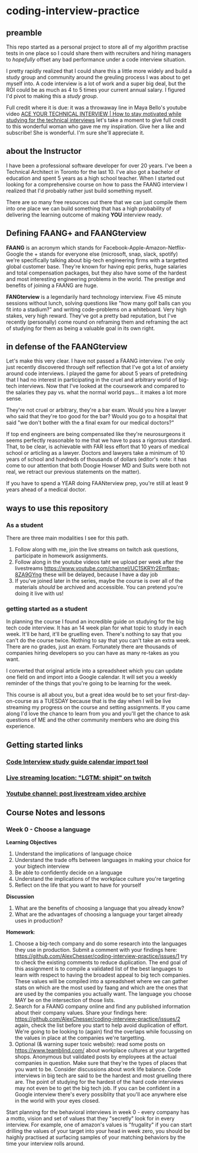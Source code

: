 # coding-interview-practice

## preamble

This repo started as a personal project to store all of my algorithm practise tests in one place so I could share them with recruiters and hiring managers to *hopefully* offset any bad performance under a code interview situation.

I pretty rapidly realized that I could share this a little more widely and build a study group and community around the greuling process I was about to get myself into. A code interview is a lot of work and a super big deal, but the ROI could be as much as 4 to 5 times your current annual salary. I figured I'd pivot to making this a *study group*.

Full credit where it is due: it was a throwaway line in Maya Bello's youtube video [ACE YOUR TECHNICAL INTERVIEW | How to stay motivated while studying for the technical interviews](https://www.youtube.com/watch?v=_biSddO8jw4) let's take a moment to give full credit to this wonderful woman who gave me my inspiration. Give her a like and subscribe! She is wonderful. I'm sure she'll appreciate it.

## about the Instructor

I have been a professional software developer for over 20 years. I've been a Technical Architect in Toronto for the last 10. I've also got a bachelor of education and spent 5 years as a high school teacher. When I started out looking for a comprehensive course on how to pass the FAANG interview I realized that I'd probably rather just build something myself.

There are so many free resources out there that we can just compile them into one place we can build something that has a high probability of delivering the learning outcome of making **YOU** interview ready.

## Defining FAANG+ and FAANGterview

**FAANG** is an acronym which stands for Facebook-Apple-Amazon-Netflix-Google the + stands for everyone else (microsoft, snap, slack, spotify) we're specifically talking about big-tech engineering firms with a targetted global customer base. They're known for having epic perks, huge salaries and total compensation packages, but they also have some of the hardest and most interesting engineering problems in the world. The prestige and benefits of joining a FAANG are huge.

**FANGterview** is a legendarily hard technology interview. Five 45 minute sessions without lunch, solving questions like "how many golf balls can you fit into a stadium?" and writing code-problems on a whiteboard. Very high stakes, very high reward. They've got a pretty bad reputation, but I've recently (personally) come round on reframing them and reframing the act of studying for them as being a valuable goal in its own right. 

## in defense of the FAANGterview

Let's make this very clear. I have not passed a FAANG interview. I've only just recently discovered through self reflection that I've got a lot of anxiety around code interviews. I played the game for about 5 years of pretedning that I had no interest in participating in the cruel and arbitrary world of big-tech interviews. Now that I've looked at the coursework and compared to the salaries they pay vs. what the normal world pays... it makes a lot more sense.

They're not cruel or arbitrary, they're a bar exam.  Would you hire a lawyer who said that they're too good for the bar? Would you go to a hospital that said "we don't bother with the a final exam for our medical doctors?" 

If top end engineers are being compensated like they're neurosurgeons it seems perfectly reasonable to me that we have to pass a rigorous standard. That, to be clear, is achievable with FAR less effort that 10 years of medical school or articling as a lawyer. Doctors and lawyers take a minimum of 10 years of school and hundreds of thousands of dollars (editor's note: it has come to our attention that both Doogie Howser MD and Suits were both not real, we retract our previous statements on the matter).

If you have to spend a YEAR doing FAANterview prep, you're still at least 9 years ahead of a medical doctor.

## ways to use this repository

### As a student

There are three main modalities I see for this path. 

1. Follow along with me, join the live streams on twitch ask questions, participate in homework assignments. 
2. Follow along in the youtube videos taht we upload per week after the livestreams https://www.youtube.com/channel/UC1SKRYr2Emfbas-8ZA9GYng these will be delayed, because I have a day job
3. If you've joined later in the series, maybe the course is over all of the materials *should* be archived and accessible. You can pretend you're doing it live with us!

### getting started as a student 

In planning the course I  found an incredible guide on studying for the big tech code interview. It has an 14 week plan for what topic to study in each week. It'll be hard, it'll be gruelling even. There's nothing to say that you can't do the course twice. Nothing to say that you can't take an extra week. There are no grades, just an exam. Fortunately there are thousands of companies hiring developers so you can have as many re-takes as you want.

I converted that original article into a spreadsheet which you can update one field on and import into a Google calendar.  It will set you a weekly reminder of the things that you're going to be learning for the week.

This course is all about you, but a great idea would be to set your first-day-on-course as a TUESDAY because that is the day when I will be live streaming my progress on the course and setting assignments.  If you came along I'd love the chance to learn from you and you'll get the chance to ask questions of ME and the other community members who are doing this experience.

## Getting started links

### [Code Interview study guide calendar import tool](https://docs.google.com/spreadsheets/d/1PVcO4PfAp3Y9God8opvqXYntc_oU4x1beZ4UTv1juAI/edit?usp=sharing)

### [Live streaming location: "LGTM: shipit" on twitch](https://www.twitch.tv/lgtm_shipit)

### [Youtube channel: post livestream video archive](https://www.youtube.com/channel/UC1SKRYr2Emfbas-8ZA9GYng)

## Course Notes and lessons

### Week 0 - Choose a language

**Learning Objectives**

1. Understand the implications of language choice
2. Understand the trade offs between languages in making your choice for your bigtech interview
3. Be able to confidently decide on a language
4. Understand the implications of the workplace culture you're targeting
5. Reflect on the life that you want to have for yourself

**Discussion**

1. What are the benefits of choosing a language that you already know?
2. What are the advantages of choosing a language your target already uses in production?

**Homework**:

1. Choose a big-tech company and do some research into the languages they use in production. Submit a comment with your findings here: https://github.com/AlexChesser/coding-interview-practice/issues/1 try to check the existing comments to reduce duplication. The end goal of this assignment is to compile a validated list of the best languages to learn with respect to having the broadest appeal to big tech companies. These values will be compiled into a spreadsheet where we can gather stats on which are the most used by faang and which are the ones that are used by the companies you actually want.  The language you choose MAY be on the intersection of those lists.
2. Search for a FAANG company online and find any published information about their company values. Share your findings here: https://github.com/AlexChesser/coding-interview-practice/issues/2 again, check the list before you start to help avoid duplication of effort.  We're going to be looking to (again) find the overlaps while focussing on the values in place at the companies we're targetting.
3. Optional (& warning super toxic website): read some posts on https://www.teamblind.com/ about workplace cultures at your targetted shops. Anonymous but validated posts by employees at the actual companies in question. Make sure that they're the types of places that you want to be. Consider discussions about work life balance. Code interviews in big tech are said to be the hardest and most gruelling there are. The point of studying for the hardest of the hard code interviews may not even be to get the big tech job. If you can be confident in a Google interview there's every possiblity that you'll ace anywhere else in the world with your eyes closed.

Start planning for the behavioral interviews in week 0 - every company has a motto, vision and set of values that they "secretly" look for in every interview. For example, one of amazon's values is "frugality" if you can start drilling the values of your target into your head in week zero, you should be haighly practised at surfacing samples of your matching behaviors by the time your interview rolls around.
